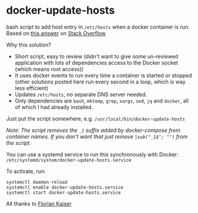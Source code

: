 # docker-update-hosts
bash script to add host entry in `/etc/hosts` when a docker container is run. 
Based on [this answer](https://stackoverflow.com/a/63656003) on [Stack Overflow](https://stackoverflow.com) 

Why this solution?

- Short script, easy to review (didn't want to give some un-reviewed application with lots of dependencies access to the Docker socket (which means root access))
- It uses docker events to run every time a container is started or stopped (other solutions posted here run every second in a loop, which is way less efficient)
- Updates `/etc/hosts`, no separate DNS server needed.
- Only dependencies are `bash`, `mktemp`, `grep`, `xargs`, `sed`, `jq` and `docker`, all of which I had already installed.

Just put the script somewhere, e.g. `/usr/local/bin/docker-update-hosts`

*Note: The script removes the `_1` suffix added by docker-compose from container names. If you don't want that just remove `|sub("_1$"; "")` from the script.*

You can use a systemd service to run this synchronously with Docker: `/etc/systemd/system/docker-update-hosts.service`

To activate, run:
```
systemctl daemon-reload
systemctl enable docker-update-hosts.service
systemctl start docker-update-hosts.service
```
All thanks to [Florian Kaiser](https://github.com/fnkr)
